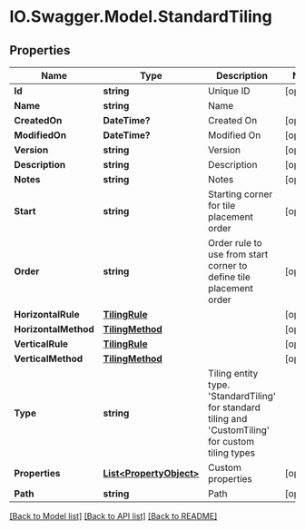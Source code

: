# IO.Swagger.Model.StandardTiling
## Properties

Name | Type | Description | Notes
------------ | ------------- | ------------- | -------------
**Id** | **string** | Unique ID | [optional] 
**Name** | **string** | Name | 
**CreatedOn** | **DateTime?** | Created On | [optional] 
**ModifiedOn** | **DateTime?** | Modified On | [optional] 
**Version** | **string** | Version | [optional] 
**Description** | **string** | Description | [optional] 
**Notes** | **string** | Notes | [optional] 
**Start** | **string** | Starting corner for tile placement order | [optional] 
**Order** | **string** | Order rule to use from start corner to define tile placement order | [optional] 
**HorizontalRule** | [**TilingRule**](TilingRule.md) |  | [optional] 
**HorizontalMethod** | [**TilingMethod**](TilingMethod.md) |  | [optional] 
**VerticalRule** | [**TilingRule**](TilingRule.md) |  | [optional] 
**VerticalMethod** | [**TilingMethod**](TilingMethod.md) |  | [optional] 
**Type** | **string** | Tiling entity type.  &#x27;StandardTiling&#x27; for standard tiling and &#x27;CustomTiling&#x27; for custom tiling types | 
**Properties** | [**List&lt;PropertyObject&gt;**](PropertyObject.md) | Custom properties | [optional] 
**Path** | **string** | Path | [optional] 

[[Back to Model list]](../README.md#documentation-for-models) [[Back to API list]](../README.md#documentation-for-api-endpoints) [[Back to README]](../README.md)

